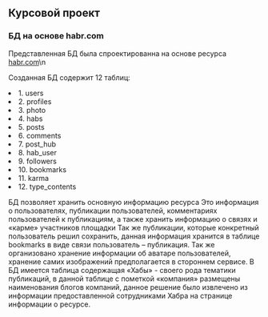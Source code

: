## Курсовой проект

### БД на основе habr.com

Представленная БД была спроектированна на основе ресурса [habr.com](https://habr.com)\n

Созданная БД содержит 12 таблиц:

<li>1. users</li>
<li>2. profiles</li>
<li>3. photo</li>
<li>4. habs</li>
<li>5. posts</li>
<li>6. comments</li>
<li>7. post_hub</li>
<li>8. hab_user</li>
<li>9. followers</li>
<li>10. bookmarks</li>
<li>11. karma</li>
<li>12. type_contents</li>

БД позволяет хранить основную информацию ресурса
Это информация о пользователях, публикации пользователей, комментариях пользователей к публикациям, а также хранить информацию о связях и «карме» участников площадки
Так же публикации, которые конкретный пользователь решил сохранить, данная информация хранится в таблице bookmarks в виде связи пользователь – публикация.
Так же организовано хранение информации об аватаре пользователей, хранение самих изображений предполагается в стороннем сервисе.
В БД имеется таблица содержащая «Хабы» - своего рода тематики публикаций, в данной таблице с пометкой «компания» размещены наименования блогов компаний, данное решение было извлечено из информации предоставленной сотрудниками Хабра на странице информации о ресурсе. 
